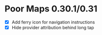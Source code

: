 Poor Maps 0.30.1/0.31
=====================

* [x] Add ferry icon for navigation instructions
* [x] Hide provider attribution behind long tap
